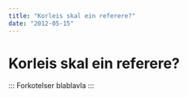 ```yaml
---
title: "Korleis skal ein referere?"
date: "2012-05-15"
---
```

 # Korleis skal ein referere? 


::: Forkotelser
blablavla 
:::

